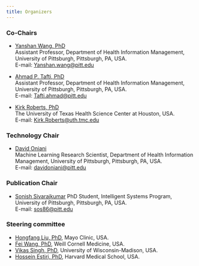 ```yaml
---
title: Organizers
---
```


### Co-Chairs

- [Yanshan Wang, PhD][drwang]  
  Assistant Professor, Department of Health Information Management, University of Pittsburgh, Pittsburgh, PA, USA.  
  E-mail: <Yanshan.wang@pitt.edu>

- [Ahmad P. Tafti, PhD][drtafti]  
  Assistant Professor, Department of Health Information Management, University of Pittsburgh, Pittsburgh, PA, USA.  
  E-mail: <Tafti.ahmad@pitt.edu>

- [Kirk Roberts, PhD][drroberts]  
  The University of Texas Health Science Center at Houston, USA.  
  E-mail: <Kirk.Roberts@uth.tmc.edu>

### Technology Chair

- [David Oniani][david]  
  Machine Learning Research Scientist, Department of Health Information Management, University of Pittsburgh, Pittsburgh, PA, USA.  
  E-mail: <davidoniani@pitt.edu>

### Publication Chair

- [Sonish Sivarajkumar][sonish]
  PhD Student, Intelligent Systems Program, University of Pittsburgh, Pittsburgh, PA, USA.  
  E-mail: <sos86@pitt.edu>

### Steering committee

- [Hongfang Liu, PhD][drliu], Mayo Clinic, USA.
- [Fei Wang, PhD][drfeiwang], Weill Cornell Medicine, USA.
- [Vikas Singh, PhD][drsingh], University of Wisconsin-Madison, USA.
- [Hossein Estiri, PhD][drestiri], Harvard Medical School, USA.

[drwang]: https://www.shrs.pitt.edu/people/yanshan-wang
[drtafti]: https://aptafti.github.io/
[drroberts]: https://sbmi.uth.edu/faculty-and-staff/kirk-roberts.htm
[david]: https://www.davidoniani.com/
[sonish]: https://www.isp.pitt.edu/people/sonish-sivarajkumar
[drpadman]: https://www.heinz.cmu.edu/faculty-research/profiles/padman-rema/
[drliu]: https://www.mayo.edu/research/faculty/liu-hongfang-ph-d/bio-00055092
[drfeiwang]: https://weill.cornell.edu/faculty-highlight/fei-wang-phd
[drsingh]: https://www.biostat.wisc.edu/~vsingh/
[drestiri]: https://www.hsph.harvard.edu/population-development/people/hossein-estiri-phd/
